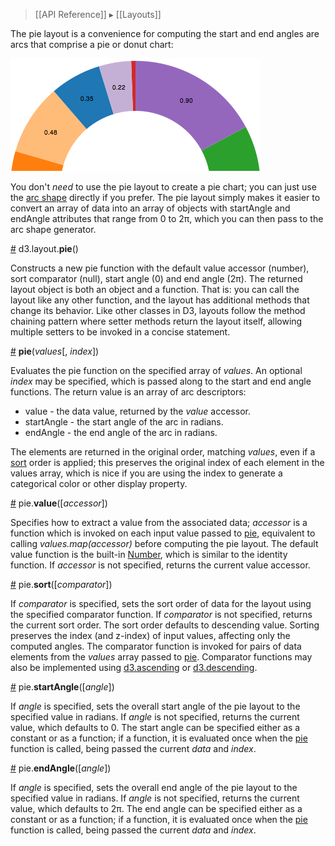 > [[API Reference]] ▸ [[Layouts]]

The pie layout is a convenience for computing the start and end angles are arcs that comprise a pie or donut chart:

![pie](pie.png)

You don't *need* to use the pie layout to create a pie chart; you can just use the [arc shape](SVG-Shapes#wiki-arc) directly if you prefer. The pie layout simply makes it easier to convert an array of data into an array of objects with startAngle and endAngle attributes that range from 0 to 2π, which you can then pass to the arc shape generator.

<a name="pie" href="Pie-Layout#wiki-pie">#</a> d3.layout.<b>pie</b>()

Constructs a new pie function with the default value accessor (number), sort comparator (null), start angle (0) and end angle (2π). The returned layout object is both an object and a function. That is: you can call the layout like any other function, and the layout has additional methods that change its behavior. Like other classes in D3, layouts follow the method chaining pattern where setter methods return the layout itself, allowing multiple setters to be invoked in a concise statement.

<a name="_pie" href="Pie-Layout#wiki-_pie">#</a> <b>pie</b>(<i>values</i>[, <i>index</i>])

Evaluates the pie function on the specified array of *values*. An optional *index* may be specified, which is passed along to the start and end angle functions. The return value is an array of arc descriptors:

* value - the data value, returned by the *value* accessor.
* startAngle - the start angle of the arc in radians.
* endAngle - the end angle of the arc in radians.

The elements are returned in the original order, matching *values*, even if a [sort](Pie-Layout#wiki-sort) order is applied; this preserves the original index of each element in the values array, which is nice if you are using the index to generate a categorical color or other display property.

<a name="value" href="Pie-Layout#wiki-value">#</a> pie.<b>value</b>([<i>accessor</i>])

Specifies how to extract a value from the associated data; *accessor* is a function which is invoked on each input value passed to [pie](Pie-Layout#wiki-_pie), equivalent to calling *values.map(accessor)* before computing the pie layout. The default value function is the built-in [Number](https://developer.mozilla.org/en/JavaScript/Reference/Global_Objects/Number), which is similar to the identity function. If *accessor* is not specified, returns the current value accessor.

<a name="sort" href="Pie-Layout#wiki-sort">#</a> pie.<b>sort</b>([<i>comparator</i>])

If *comparator* is specified, sets the sort order of data for the layout using the specified comparator function.  If *comparator* is not specified, returns the current sort order. The sort order defaults to descending value. Sorting preserves the index (and z-index) of input values, affecting only the computed angles. The comparator function is invoked for pairs of data elements from the *values* array passed to [pie](Pie-Layout#wiki-_pie). Comparator functions may also be implemented using [d3.ascending](Arrays#wiki-d3_ascending) or [d3.descending](Arrays#wiki-d3_descending).

<a name="startAngle" href="Pie-Layout#wiki-startAngle">#</a> pie.<b>startAngle</b>([<i>angle</i>])

If *angle* is specified, sets the overall start angle of the pie layout to the specified value in radians. If *angle* is not specified, returns the current value, which defaults to 0. The start angle can be specified either as a constant or as a function; if a function, it is evaluated once when the [pie](Pie-Layout#wiki-_pie) function is called, being passed the current *data* and *index*.

<a name="endAngle" href="Pie-Layout#wiki-endAngle">#</a> pie.<b>endAngle</b>([<i>angle</i>])

If *angle* is specified, sets the overall end angle of the pie layout to the specified value in radians. If *angle* is not specified, returns the current value, which defaults to 2π. The end angle can be specified either as a constant or as a function; if a function, it is evaluated once when the [pie](Pie-Layout#wiki-_pie) function is called, being passed the current *data* and *index*.
